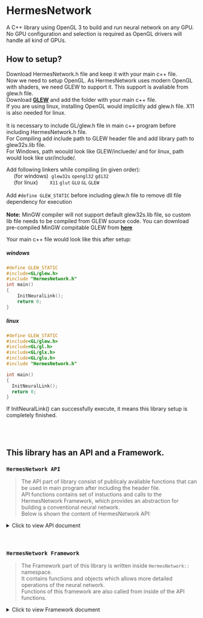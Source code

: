 # HermesNetwork
A C++ library using OpenGL 3 to build and run neural network on any GPU.<br>
No GPU configuration and selection is required as OpenGL drivers will handle all kind of GPUs.


## How to setup?    
  Download HermesNetwork.h file and keep it with your main c++ file.<br>
  Now we need to setup OpenGL. As HermesNetwork uses modern OpenGL with shaders, we need GLEW to support it. This support is avaliable from glew.h file.<br>
  Download [__GLEW__](http://glew.sourceforge.net/) and add the folder with your main c++ file.<br>
  If you are using linux, installing OpenGL would implicitly add glew.h file. X11 is also needed for linux.<br>
  <br>
  It is necessary to include GL/glew.h file in main c++ program before including HermesNetwork.h file.<br>
  For Compiling add include path to GLEW header file and add library path to glew32s.lib file.<br>
  For Windows, path woould look like GLEW/incluede/ and for linux, path would look like usr/include/. <br>

  Add following linkers while compiling (in given order):<br>
  &nbsp;&nbsp;&nbsp;&nbsp; (for windows)&nbsp;  `glew32s` `opengl32` `gdi32`<br>
  &nbsp;&nbsp;&nbsp;&nbsp; (for linux) &nbsp; &nbsp; &nbsp;&nbsp;  `X11` `glut` `GLU` `GL` `GLEW`<br>
  <br>
  Add `#define GLEW_STATIC` before including glew.h file to remove dll file dependency for execution <br>
  <br>
  **Note:** MinGW compiler will not support default glew32s.lib file, so custom lib file needs to be compiled from GLEW source code. You can download pre-compiled MinGW compitable GLEW from [__here__](http://www.grhmedia.com/glew.html)
  
  Your main c++ file would look like this after setup:
  ##### windows
  ```c++
  #define GLEW_STATIC
  #include<GL/glew.h>  
  #include "HermesNetwork.h"  
  int main()
  {
      InitNeuralLink();
      return 0;
  }
  ```
  ##### linux
  ```c++
  #define GLEW_STATIC
  #include<GL/glew.h>
  #include<GL/gl.h>
  #include<GL/glx.h>
  #include<GL/glu.h>
  #include "HermesNetwork.h"

  int main()
  {
    InitNeuralLink();
    return 0;
  }
  ```
 If InitNeuralLink() can successfully execute, it means this library setup is completely finished.





<br><br>
## This library has an API and a Framework.

### `HermesNetwork API` 
> The API part of library consist of publicaly avaliable functions that can be used in main program after including the header file.<br>
> API functions contains set of instuctions and calls to the HermesNetwork Framework, which provides an abstraction for building a conventional neural network.<br>
> Below is shown the content of HermesNetwork API:


<details>
  <summary>Click to view API document </summary>
  <h1><hr></h1>
    
  ```c++
  void InitNeuralLink();
  ```
  ###### This function must be called at the begining of main method. It setups gl context, compile shaders, create drawing polygon. This library depends on OpenGL so OpenGL is initialized inside this function. Currently it has inbuilt support for GLEW, GLUT and FreeGLUT.
  <hr>
  
  ```c++
  struct NeuralNetwork
  ```
  ###### This structure is a handle to entire network. It must always be used as pointer object. It also contain additional informations like no. of layers, no. of inputs, no. of outputs and total no. of weights
  <hr>
  

  ```c++
  NeuralNetwork* NetworkBuilder(int InputSize, initializer_list<int> HiddenLayers, int OutputSize);
  ```
  ###### It builds the neural network inside GPU and return a pointer of NerualNetwork structure.<br> Fist argument is input layer size, second agrument is a list of sizes of hidden layer which must be written as "{s1, s2, s3, ... }". If there is no hidden layer, simpily specify empty list like "{ }". And third argument is the size of output layer.
  <hr>
  
  ```c++
  void AddLayer(NeuralNetwork* Network, int size, unsigned int Depth = -1);
  ```
  ###### This adds a new hidden layer at specified depth in the network. If depth is not specified, the new layer will be added just before the output layer.<br> First argument is the pointer object of NeuralNetwork struct, second argument is size of layer and third agrument is position of layer, which is optional.
  <hr>
  
  ```c++
  void SendInputs(NeuralNetwork* Network, float Inputs[]);
  ```
  ###### This function send the array of inputs to the input layer. <br> First argument is the pointer object of NeuralNetwork struct and second argurment is array of inputs.
  <hr>
  
  ```c++
  float* GetOutputLayerData(NeuralNetwork* Network);
  ```
  ###### It returns an array of float type of the data in output layer. <br> First argument is the pointer object of NeuralNetwork struct.
  <hr>
  

  ```c++
  void TriggerNetwork(NeuralNetwork* Network);
  ```
  ###### This function runs the network by activating each layers from input layer to output layer serialy and generates ouputs in ouput layer. 
  <hr>
  
  ```c++
  void TriggerLayer(NeuralNetwork* Network, int LayerDepth);
  ```
  ###### Activates only the layer located at specifed depth.
  <hr>

  ```c++
  void TrainNetwork(NeuralNetwork* Network, float ActualOutput[], float LearningRate = 1.0);
  ```
  ###### This function generates error in output layer, backpropogate errors to previous hidden layers and updates every weight and bias which in turn result in trainig of the network.
  <hr>
  
  ```c++
  void SaveNetwork(NeuralNetwork* Network, char filename[]);
  ```
  ###### Saves entire networks structure, weights and bias in a file specified as string in second argument.
  <hr>
  
  ```c++
  NeuralNetwork* LoadNetwork(char filename[]);
  ```
  ###### Loads the saved netowrk in a file and rebuild that network. It returns `NeuralNetwork *` if a save file is loaded succesfully, if not it will return `NULL`. It can be used as complement to `NetworkBuilder()` to  create new network if it cant load saved network.
  <h1><hr></h1>
</details>
  
  
 <br>
 <br>
  
### `HermesNetwork Framework` 
> The Framework part of this library is written inside `HermesNetwork::` namespace.<br>
> It contains functions and objects which allows more detailed operations of the neural network.<br>
> Functions of this framework are also called from inside of the API functions.<br>

<details>
  <h1><hr></h1>
  <summary>Click to view Framework document</summary>
  <br>
  
  ```c++
   struct Layer
  ```
  ###### This structure is a handle to single layer in a neural network. An object of struct NeuralNetwork  consist of linked list of struct Layer. Layer also contain additional informations like no. of neurons, no. of weights, pointers to next and previous Layer and layerType.
  <hr>
  
  ```c++
  enum layerType
  ```
  ###### It contain 3 value: inputL, outputL, hiddenL. A value of this enum is stored in struct Layer object, which gives necessary information to the framework for doing operations.
  <hr>
  
  ```c++
  Layer* initLayer(int size, layerType typ);
  ```
  ###### Creates Layer object of given type and size and return pointer of that object. It executes necessary OpenGL procedures to creates array of neurons inside GPU. FIrst parameter is the size which is no. of neurons in the layer and second parameter is layerType which can be either of inputL, outputL, hiddenL.
  <hr>
  
  ```c++
  NeuralNetwork* createNetwork(int InputSize, int OutputSize);
  ```
  ###### Creates a NeuralNetwork object and return it pointer. There are no hidden layer in the network. It only consist of input layer and output layer of specified size.
  <hr>
  
  ```c++
  void connectLayer(NeuralNetwork* Network, Layer* prev, Layer* next);
  ```
  ###### Inserts a layer next to specified previous layer. After connecting, it generates necessary weights and bias between the two layer. A new layer can also be inserted between previously connected layers. First paramenteris a pointer of NeuralNetwork, second parameter is pointer of Layer after which a given layer will be inserted, third paremeter is pointer of Layer which will be inserted.
  <hr>
  
  ```c++
  float* getWeights_Bias(NeuralNetwork* Network, int LayerDepth);
  ```
  ###### Returns an array of all the weights of layer at the specified depth. If layer at specified depth has 2 neurons amd layer before it has 3 neuron, the array returned will have data as: |w|w|w|b|w|w|w|b| where w is wieght valule and b is bias value; first 4 array elements belongs to first neuron and last four array elemtnets belongs to the second neuron.
  <hr>
  
  ```c++
  void triggerLayer(Layer* Lyr);
  ```
  ###### Activates all neurons of a given layer. It calculates weighted sum of inputs from previous layer and use activation function to generate output value. NOTE: do not trigger input layer as it receives data sent not from the previous layer and there is no previous layer from input layer.
  <hr>
  
  ```c++
  float* getLayerNeuronsData(NeuralNetwork* Network, int LayerDepth);
  ```
  ###### Returns array of data of every neuron of layer at specified depth.
  <hr>
  
  ```c++
  void calcError(Layer* Lyr, float* ActualOutput);
  ```
  ###### Calculate error of each neurons in a layer. Error value are stored inside the neuron aside from activation value.
  <hr>
  
  ```c++
  void backPropogateError(Layer* Lyr);
  ```
  ###### Get errors from next layer neurons and backpropogate those error to the given layer.
  <hr>
  
  ```c++
  void trainLayer(Layer* Lyr, float* LearningRate);
  ```
  ###### Update the weight of the given layer using error value generated and given LearningRate.
  <hr>
  
  ```c++
  -Shader Codes-
  const char* vertexShader_code;
  const char* sigmoidActivationShader_code;
  const char* WeightInitShader_code;
  const char* WeightUpdateShader_code;
  const char* ErrorGen_code;
  const char* ErrorBackPropogate_code;  
  ```
  ###### All these string contains OpenGL shader program which are used to actually run neural network in a GPU. These programs are compiled when `initNeuralLink()` is called.
  <h1><hr><h1>
</details>
  
